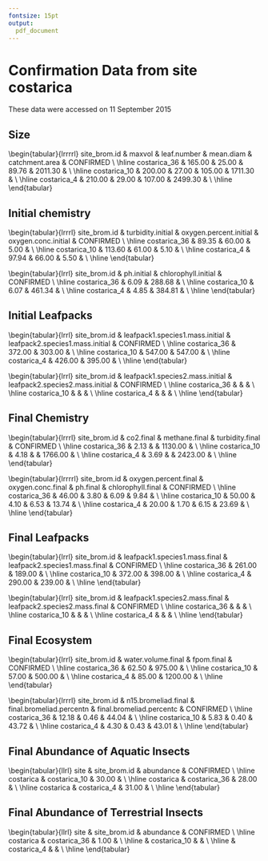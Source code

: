 ```yaml
---
fontsize: 15pt
output:
  pdf_document
---
```




# Confirmation Data from site **costarica**

These data were accessed on 11 September 2015

## Size

\begin{tabular}{lrrrrl}
 site\_brom.id & maxvol & leaf.number & mean.diam & catchment.area & CONFIRMED \\ 
  \hline costarica\_36 & 165.00 & 25.00 & 89.76 & 2011.30 &      \\ 
   \hline
costarica\_10 & 200.00 & 27.00 & 105.00 & 1711.30 &      \\ 
   \hline
costarica\_4 & 210.00 & 29.00 & 107.00 & 2499.30 &      \\ 
   \hline
\end{tabular}


## Initial chemistry

\begin{tabular}{lrrrl}
 site\_brom.id & turbidity.initial & oxygen.percent.initial & oxygen.conc.initial & CONFIRMED \\ 
  \hline costarica\_36 & 89.35 & 60.00 & 5.00 &      \\ 
   \hline
costarica\_10 & 113.60 & 61.00 & 5.10 &      \\ 
   \hline
costarica\_4 & 97.94 & 66.00 & 5.50 &      \\ 
   \hline
\end{tabular}


\begin{tabular}{lrrl}
 site\_brom.id & ph.initial & chlorophyll.initial & CONFIRMED \\ 
  \hline costarica\_36 & 6.09 & 288.68 &      \\ 
   \hline
costarica\_10 & 6.07 & 461.34 &      \\ 
   \hline
costarica\_4 & 4.85 & 384.81 &      \\ 
   \hline
\end{tabular}

## Initial Leafpacks
\begin{tabular}{lrrl}
 site\_brom.id & leafpack1.species1.mass.initial & leafpack2.species1.mass.initial & CONFIRMED \\ 
  \hline costarica\_36 & 372.00 & 303.00 &      \\ 
   \hline
costarica\_10 & 547.00 & 547.00 &      \\ 
   \hline
costarica\_4 & 426.00 & 395.00 &      \\ 
   \hline
\end{tabular}

\begin{tabular}{lrrl}
 site\_brom.id & leafpack1.species2.mass.initial & leafpack2.species2.mass.initial & CONFIRMED \\ 
  \hline costarica\_36 &  &  &      \\ 
   \hline
costarica\_10 &  &  &      \\ 
   \hline
costarica\_4 &  &  &      \\ 
   \hline
\end{tabular}

## Final Chemistry
\begin{tabular}{lrrrl}
 site\_brom.id & co2.final & methane.final & turbidity.final & CONFIRMED \\ 
  \hline costarica\_36 & 2.13 &  & 1130.00 &      \\ 
   \hline
costarica\_10 & 4.18 &  & 1766.00 &      \\ 
   \hline
costarica\_4 & 3.69 &  & 2423.00 &      \\ 
   \hline
\end{tabular}


\begin{tabular}{lrrrrl}
 site\_brom.id & oxygen.percent.final & oxygen.conc.final & ph.final & chlorophyll.final & CONFIRMED \\ 
  \hline costarica\_36 & 46.00 & 3.80 & 6.09 & 9.84 &      \\ 
   \hline
costarica\_10 & 50.00 & 4.10 & 6.53 & 13.74 &      \\ 
   \hline
costarica\_4 & 20.00 & 1.70 & 6.15 & 23.69 &      \\ 
   \hline
\end{tabular}

## Final Leafpacks
\begin{tabular}{lrrl}
 site\_brom.id & leafpack1.species1.mass.final & leafpack2.species1.mass.final & CONFIRMED \\ 
  \hline costarica\_36 & 261.00 & 189.00 &      \\ 
   \hline
costarica\_10 & 372.00 & 398.00 &      \\ 
   \hline
costarica\_4 & 290.00 & 239.00 &      \\ 
   \hline
\end{tabular}

\begin{tabular}{lrrl}
 site\_brom.id & leafpack1.species2.mass.final & leafpack2.species2.mass.final & CONFIRMED \\ 
  \hline costarica\_36 &  &  &      \\ 
   \hline
costarica\_10 &  &  &      \\ 
   \hline
costarica\_4 &  &  &      \\ 
   \hline
\end{tabular}

## Final Ecosystem
\begin{tabular}{lrrl}
 site\_brom.id & water.volume.final & fpom.final & CONFIRMED \\ 
  \hline costarica\_36 & 62.50 & 975.00 &      \\ 
   \hline
costarica\_10 & 57.00 & 500.00 &      \\ 
   \hline
costarica\_4 & 85.00 & 1200.00 &      \\ 
   \hline
\end{tabular}

\begin{tabular}{lrrrl}
 site\_brom.id & n15.bromeliad.final & final.bromeliad.percentn & final.bromeliad.percentc & CONFIRMED \\ 
  \hline costarica\_36 & 12.18 & 0.46 & 44.04 &      \\ 
   \hline
costarica\_10 & 5.83 & 0.40 & 43.72 &      \\ 
   \hline
costarica\_4 & 4.30 & 0.43 & 43.01 &      \\ 
   \hline
\end{tabular}

## Final Abundance of Aquatic Insects

\begin{tabular}{llrl}
 site & site\_brom.id & abundance & CONFIRMED \\ 
  \hline costarica & costarica\_10 & 30.00 &      \\ 
   \hline
costarica & costarica\_36 & 28.00 &      \\ 
   \hline
costarica & costarica\_4 & 31.00 &      \\ 
   \hline
\end{tabular}

## Final Abundance of Terrestrial Insects
\begin{tabular}{llrl}
 site & site\_brom.id & abundance & CONFIRMED \\ 
  \hline costarica & costarica\_36 & 1.00 &      \\ 
   \hline
 & costarica\_10 &  &      \\ 
   \hline
 & costarica\_4 &  &      \\ 
   \hline
\end{tabular}
